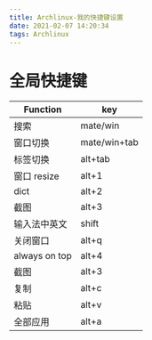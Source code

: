 ```yaml
---
title: Archlinux-我的快捷键设置
date: 2021-02-07 14:20:34
tags: Archlinux
---
```


# 全局快捷键

| Function      | key          |
| ------------- | ------------ |
| 搜索          | mate/win     |
| 窗口切换      | mate/win+tab |
| 标签切换      | alt+tab      |
| 窗口 resize   | alt+1        |
| dict          | alt+2        |
| 截图          | alt+3        |
| 输入法中英文  | shift        |
| 关闭窗口      | alt+q        |
| always on top | alt+4        |
| 截图          | alt+3        |
| 复制          | alt+c        |
| 粘贴          | alt+v        |
| 全部应用          | alt+a        |

